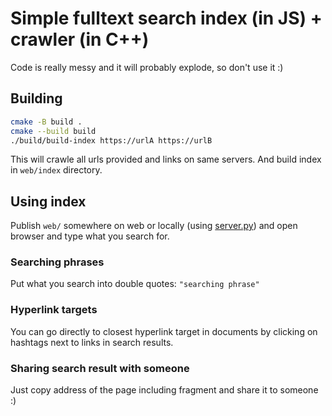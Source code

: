 # Simple fulltext search index (in JS) + crawler (in C++)

Code is really messy and it will probably explode, so don't use it :)

## Building

```bash
cmake -B build .
cmake --build build
./build/build-index https://urlA https://urlB
```

This will crawle all urls provided and links on same servers. And build index in `web/index` directory.

## Using index

Publish `web/` somewhere on web or locally (using [server.py](web/server.py)) and open browser and type what you search for.

### Searching phrases

Put what you search into double quotes: `"searching phrase"`

### Hyperlink targets

You can go directly to closest hyperlink target in documents by clicking on hashtags next to links in search results.

### Sharing search result with someone

Just copy address of the page including fragment and share it to someone :)
